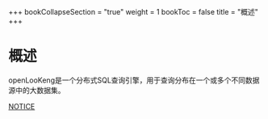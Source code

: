 +++
bookCollapseSection = "true"
weight = 1
bookToc = false
title = "概述"
+++


# 概述


openLooKeng是一个分布式SQL查询引擎，用于查询分布在一个或多个不同数据源中的大数据集。

[NOTICE](https://gitee.com/openlookeng/hetu-core/blob/master/hetu-docs/NOTICE.md)

